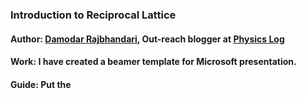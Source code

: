 ### Introduction to Reciprocal Lattice
#### Author: [Damodar Rajbhandari](mailto:damicristi7@live.com), Out-reach blogger at [Physics Log](http://www.physicslog.com/)  
#### Work: I have created a beamer template for Microsoft presentation.
#### Guide: Put the 
